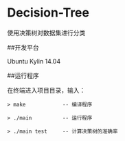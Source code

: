 Decision-Tree
=============

使用决策树对数据集进行分类


##开发平台

Ubuntu Kylin 14.04


##运行程序

在终端进入项目目录，输入：

    > make            -- 编译程序

    > ./main          -- 运行程序

    > ./main test     -- 计算决策树的准确率
